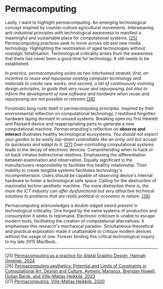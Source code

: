 # Permacomputing

Lastly, I want to highlight permacomputing. An emerging technological concept inspired by counter-culture agricultural movements. Interweaving anti-industrial principles with technological awareness to manifest a meaningful and sustainable place for computational systems. <a href="https://permacomputingasapracticefordigitalgraphicdesign.com/#item2 " target="_blank">[25]</a> Permacomputing practices seek to move across old and new media technology. Highlighting the reutilisation of aged technologies without nostalgic fetishisation. Technological criticality arises from the awareness that there has never been a good time for technology. It still needs to be established. 



*In practice, permacomputing exists as two intertwined strands: first, an incentive to reuse and repurpose existing computer technology and materials to create new works; and second, a list of continuously evolving design principles, to guide that very reuse and repurposing, but also to inform the development of new software and hardware when reuse and repurposing are not possible or relevant* <a href="https://monoskop.org/Permacomputing_Aesthetics" target="_blank">[26]</a>



Forumistic.blog roots itself in permacomputing principles. Inspired by their environmental reflection on computational technology, I reutilised forgotten hardware laying dormant in unused systems. Breaking open my first Hewlett and Packard device and reappropriating parts to generate a new computational machine. Permacomputing's reflection on **observe and interact** illustrates healthy technological ecosystems. *You should not expect your garden to be easily top-down controllable like an army unit but accept its quickness and adapt to it.* <a href="http://viznut.fi/texts-en/permacomputing.html" target="_blank">[27]</a> Over-controlling computational systems leads to the decay of electronic devices. Comprehending when to hack or sit back initiates bidirectional relations. Emphasising the differentiation between examination and observation. Equally significant is the manufacturers responsibility to facilitate this healthy relationship. Their inability to create tangible systems facilitates technology's incomprehension. Users should be capable of observing device's internal hardware to foster a technological safe space. Calling for the destruction of maximalist techno-aesthetic machine.
*The more distraction there is, the more the ICT industry can offer dysfunctional but very attractive technical solutions to problems that are really political or economic in nature.*  <a href="https://monoskop.org/Permacomputing_Aesthetics" target="_blank">[26]</a>


Permacomputing acknowledges a double-edged sword present in technological criticality. One forged by the same systems of production and consumption it seeks to reprimand. Electronic criticism is unable to escape modern tools, facilitating the creation of computational alternatives. It emphasises this research's mechanical paradox. Simultaneous theoretical and practical exploration made it unattainable to critique modern devices without the usage of one. Forever binding this critical technological inquiry to my late 2015 MacBook. 

---
[25] <a href="https://permacomputingasapracticefordigitalgraphicdesign.com" target="_blank">Permacomputing as a practice for digital Graphic Design, Hannah Gmeiner, 2024</a> <br>
[26] <a href="https://monoskop.org/Permacomputing_Aesthetics " target="_blank">Permacomputing aesthetics: Potential and Limits of Constraints in Computational Art, Design and Culture, Aymeric Mansoux, Brendan Howell, Dušan Barok, and Ville-Matias Heikkilä, 2023 </a> <br>
[27] <a href="http://viznut.fi/texts-en/permacomputing.html" target="_blank">Permacomputing, Ville-Matias Heikkilä, 2020</a> 

